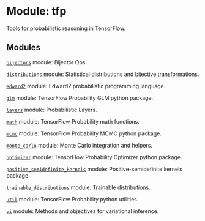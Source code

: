 <div itemscope itemtype="http://developers.google.com/ReferenceObject">
<meta itemprop="name" content="tfp" />
</div>

# Module: tfp

Tools for probabilistic reasoning in TensorFlow.

## Modules

[`bijectors`](./tfp/bijectors.md) module: Bijector Ops.

[`distributions`](./tfp/distributions.md) module: Statistical distributions and bijective transformations.

[`edward2`](./tfp/edward2.md) module: Edward2 probabilistic programming language.

[`glm`](./tfp/glm.md) module: TensorFlow Probability GLM python package.

[`layers`](./tfp/layers.md) module: Probabilistic Layers.

[`math`](./tfp/math.md) module: TensorFlow Probability math functions.

[`mcmc`](./tfp/mcmc.md) module: TensorFlow Probability MCMC python package.

[`monte_carlo`](./tfp/monte_carlo.md) module: Monte Carlo integration and helpers.

[`optimizer`](./tfp/optimizer.md) module: TensorFlow Probability Optimizer python package.

[`positive_semidefinite_kernels`](./tfp/positive_semidefinite_kernels.md) module: Positive-semidefinite kernels package.

[`trainable_distributions`](./tfp/trainable_distributions.md) module: Trainable distributions.

[`util`](./tfp/util.md) module: TensorFlow Probability python utilities.

[`vi`](./tfp/vi.md) module: Methods and objectives for variational inference.

